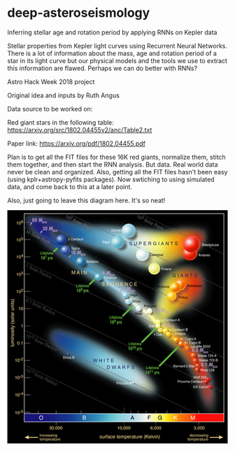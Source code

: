 # deep-asteroseismology
Inferring stellar age and rotation period by applying RNNs on Kepler data

Stellar properties from Kepler light curves using Recurrent Neural Networks. There is a lot of information about the mass, age and rotation period of a star in its light curve but our physical models and the tools we use to extract this information are flawed. Perhaps we can do better with RNNs?

Astro Hack Week 2018 project

Original idea and inputs by Ruth Angus

Data source to be worked on:

Red giant stars in the following table:
https://arxiv.org/src/1802.04455v2/anc/Table2.txt

Paper link:
https://arxiv.org/pdf/1802.04455.pdf


Plan is to get all the FIT files for these 16K red giants, normalize them, stitch them together, and then start the RNN analysis. But data. Real world data never be clean and organized. Also, getting all the FIT files hasn't been easy (using kplr+astropy-pyfits packages). Now swtiching to using simulated data, and come back to this at a later point.


Also, just going to leave this diagram here. It's so neat!

![picture](assets/Hertzsprung-Russel_StarData.png)
